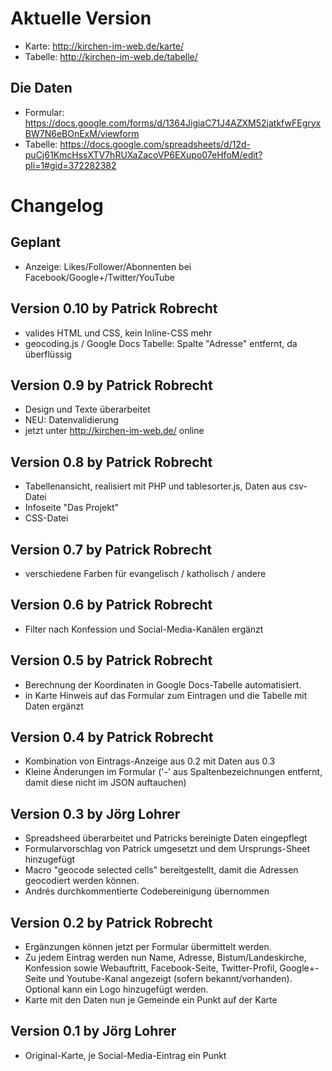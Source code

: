 ﻿# Aktuelle Version
* Karte: http://kirchen-im-web.de/karte/
* Tabelle: http://kirchen-im-web.de/tabelle/

## Die Daten

* Formular: https://docs.google.com/forms/d/1364JigiaC71J4AZXM52jatkfwFEgryxBW7N6eBOnExM/viewform
* Tabelle: https://docs.google.com/spreadsheets/d/12d-puCj61KmcHssXTV7hRUXaZacoVP6EXupo07eHfoM/edit?pli=1#gid=372282382

# Changelog

## Geplant
* Anzeige: Likes/Follower/Abonnenten bei Facebook/Google+/Twitter/YouTube

## Version 0.10 by Patrick Robrecht
* valides HTML und CSS, kein Inline-CSS mehr
* geocoding.js / Google Docs Tabelle: Spalte "Adresse" entfernt, da überflüssig

## Version 0.9 by Patrick Robrecht
* Design und Texte überarbeitet
* NEU: Datenvalidierung
* jetzt unter http://kirchen-im-web.de/ online

## Version 0.8 by Patrick Robrecht
* Tabellenansicht, realisiert mit PHP und tablesorter.js, Daten aus csv-Datei
* Infoseite "Das Projekt"
* CSS-Datei

## Version 0.7 by Patrick Robrecht
* verschiedene Farben für evangelisch / katholisch / andere

## Version 0.6 by Patrick Robrecht
* Filter nach Konfession und Social-Media-Kanälen ergänzt

## Version 0.5 by Patrick Robrecht
* Berechnung der Koordinaten in Google Docs-Tabelle automatisiert.
* in Karte Hinweis auf das Formular zum Eintragen und die Tabelle mit Daten ergänzt

## Version 0.4 by Patrick Robrecht
* Kombination von Eintrags-Anzeige aus 0.2 mit Daten aus 0.3
* Kleine Änderungen im Formular ('-' aus Spaltenbezeichnungen entfernt, damit diese nicht im JSON auftauchen)

## Version 0.3 by Jörg Lohrer
* Spreadsheed überarbeitet und Patricks bereinigte Daten eingepflegt
* Formularvorschlag von Patrick umgesetzt und dem Ursprungs-Sheet hinzugefügt
* Macro "geocode selected cells" bereitgestellt, damit die Adressen geocodiert werden können.
* Andrés durchkommentierte Codebereinigung übernommen

## Version 0.2 by Patrick Robrecht
* Ergänzungen können jetzt per Formular übermittelt werden.
* Zu jedem Eintrag werden nun Name, Adresse, Bistum/Landeskirche, Konfession sowie Webauftritt, Facebook-Seite, Twitter-Profil, Google+-Seite und Youtube-Kanal angezeigt (sofern bekannt/vorhanden). Optional kann ein Logo hinzugefügt werden.
* Karte mit den Daten nun je Gemeinde ein Punkt auf der Karte

## Version 0.1 by Jörg Lohrer
* Original-Karte, je Social-Media-Eintrag ein Punkt